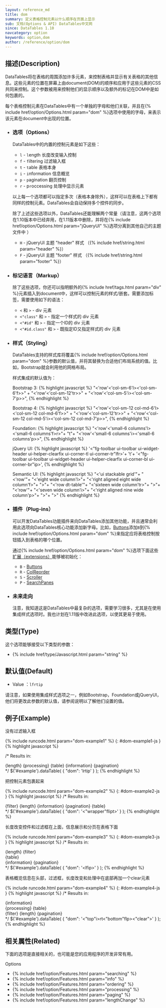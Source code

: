 ```yaml
---
layout: reference_md
title: dom
summary: 定义表格控制元素以什么顺序在页面上显示
sub: 文档(Options & API) DataTables中文网
since: DataTables 1.10
navcategory: option
keywords: option,dom
author: /reference/option/dom
---
```


## 描述(Description)


DataTables将在表格的周围添加许多元素，来控制表格并显示有关表格的其他信息。这些元素的位置在屏幕上由document(DOM)的顺序和应用于这些元素的CSS共同来控制。这个参数被用来控制他们的显示顺序以及额外的标记在DOM中是如何包裹的。

每个表格控制元素在DataTables中有一个单独的字母和他们关联，并且在{% include href/option/Options.html param="dom" %}选项中使用的字母，来表示该元素在document中出现的位置。


- ### 选项（Options）

  DataTables中的内置的控制元素是如下这些：

  - `l` - `l`ength 长度改变输入控制
  - `f` - `f`iltering 过滤输入框
  - `t` - `t`able 表格本身
  - `i` - `i`nformation 信息概览
  - `p` - `p`agination 翻页控制
  - `r` - p`r`occessing 处理中显示元素

  以上每一个选项都可以指定多次（表格本身除外），这样可以在表格上下都有同样的控制元素。DataTables会自动保持多个控件的同步。

  除了上述这些选项以外，DataTables还能理解两个常量（请注意，这两个选项在1.10版本中已经弃用，在1.11版本中删除，并将在{% include href/option/Options.html param="jQueryUI" %}选项分离到其他自己的主题文件中 ）

  - `H` - jQueryUI 主题 "header" 样式 （{% include href/string.html param="header" %}）
  - `F` - jQueryUI 主题 "footer" 样式 （{% include href/string.html param="footer" %}）


- ### 标记语言（Markup）

  除了这些选项，你还可以指明额外的{% include href/tags.html param="div" %}元素插入到document中，这样可以控制元素的样式/嵌套。需要添加标签，需要使用如下的语法：

  - `<` 和 `>` - div 元素
  - `<"class"` 和 `>` - 指定一个样式的 div 元素
  - `<"#id"` 和 `>` - 指定一个ID的 div 元素
  - `<"#id.class"` 和 `>` - 既指定ID又指定样式的  div 元素

- ### 样式（Styling）

  DataTables支持的样式库将覆盖{% include href/option/Options.html param="dom" %}参数的默认值，并将其替换为合适他们布局系统的值。比如，Bootstrap就会利用他的网格布局。

  样式集成的默认值为：

  Bootstrap 3:
  {% highlight javascript %}
  "<'row'<'col-sm-6'l><'col-sm-6'f>>" +
  "<'row'<'col-sm-12'tr>>" +
  "<'row'<'col-sm-5'i><'col-sm-7'p>>",
  {% endhighlight %}

  Bootstrap 4:
  {% highlight javascript %}
  "<'row'<'col-sm-12 col-md-6'l><'col-sm-12 col-md-6'f>>" +
  "<'row'<'col-sm-12'tr>>" +
  "<'row'<'col-sm-12 col-md-5'i><'col-sm-12 col-md-7'p>>",
  {% endhighlight %}

  Foundation:
  {% highlight javascript %}
  "<'row'<'small-6 columns'l><'small-6 columns'f>r>"+
  "t"+
  "<'row'<'small-6 columns'i><'small-6 columns'p>>",
  {% endhighlight %}

  jQuery UI:
  {% highlight javascript %}
  '<"fg-toolbar ui-toolbar ui-widget-header ui-helper-clearfix ui-corner-tl ui-corner-tr"lfr>'+
  't'+
  '<"fg-toolbar ui-toolbar ui-widget-header ui-helper-clearfix ui-corner-bl ui-corner-br"ip>',
  {% endhighlight %}

  Semantic UI:
  {% highlight javascript %}
  "<'ui stackable grid'"+
      "<'row'"+
          "<'eight wide column'l>"+
          "<'right aligned eight wide column'f>"+
      ">"+
      "<'row dt-table'"+
          "<'sixteen wide column'tr>"+
      ">"+
      "<'row'"+
          "<'seven wide column'i>"+
          "<'right aligned nine wide column'p>"+
      ">"+
  ">"
  {% endhighlight %}


- ### 插件（Plug-ins）

  可以开发DataTables功能插件来向DataTables添加其他功能，并且通常会利用此选项向DataTables核心功能添加新字母。比如，[Buttons]({{site.baseurl}}/extensions/buttons)添加`B`到{% include href/option/Options.html param="dom" %}来指定应将表格控制按钮插入到表格的哪个位置。

  通过{% include href/option/Options.html param="dom" %}选项下面这些[扩展（extensions）]({{site.baseurl}}/extensions)能够被初始化：

  - `B` - [Buttons]({{site.baseurl}}/extensions/buttons)
  - `R` - [ColReorder](https://datatables.net/extensions/colreorder)
  - `S` - [Scroller](https://datatables.net/extensions/scroller)
  - `P` - [SearchPanes](https://datatables.net/extensions/searchpanes)


- ### 未来走向

  注意，我知道这是DataTables中最复杂的选项，需要学习很多，尤其是在使用集成样式选项时。我也计划在1.11版中改进此选项，以使其更易于使用。


## 类型(Type)
这个选项能够接受以下类型的参数：

- {% include href/type/Javascript.html param="string" %}

## 默认值(Default)

- Value ：`lfrtip`
 
请注意，如果使用集成样式选项之一，例如Bootstrap，Foundation或jQueryUI，他们将更改此参数的默认值，请参阅说明以了解他们设置的值。


## 例子(Example)

没有过滤输入框

{% include runcode.html param="dom-example1" %}
{: #dom-example1-js }
{% highlight javascript %}

/* Results in:
    <div>
      {length}
      {processing}
      {table}
      {information}
      {pagination}
    </div>
*/
$('#example').dataTable( {
  "dom": 'lrtip'
} );
{% endhighlight %}

把控制元素包裹起来


{% include runcode.html param="dom-example2" %}
{: #dom-example2-js }
{% highlight javascript %}
/* Results in:
    <div class="wrapper">
      {filter}
      {length}
      {information}
      {pagination}
      {table}
    </div>
*/
$('#example').dataTable( {
  "dom": '<"wrapper"flipt>'
} );
{% endhighlight %}

长度改变控件和过滤框在上面，信息展示和分页在表格下面


{% include runcode.html param="dom-example3" %}
{: #dom-example3-js }
{% highlight javascript %}
/* Results in:
    <div>
      {length}
      {filter}
      <div>
        {table}
      </div>
      {information}
      {pagination}
    </div>
*/
$('#example').dataTable( {
  "dom": '<lf<t>ip>'
} );
{% endhighlight %}


表格概览信息在头部，过滤框，长度改变和处理中在底部再加一个clear元素


{% include runcode.html param="dom-example4" %}
{: #dom-example4-js }
{% highlight javascript %}
/* Results in:
    <div class="top">
      {information}
    </div>
    {processing}
    {table}
    <div class="bottom">
      {filter}
      {length}
      {pagination}
    </div>
    <div class="clear"></div>
*/
$('#example').dataTable( {
  "dom": '<"top"i>rt<"bottom"flp><"clear">'
} );
{% endhighlight %}


## 相关属性(Related)
下面的选项是直接相关的，也可能是您的应用程序的开发非常有用。

Options

- {% include href/option/Features.html param="searching" %}
- {% include href/option/Features.html param="info" %}
- {% include href/option/Features.html param="ordering" %}
- {% include href/option/Features.html param="processing" %}
- {% include href/option/Features.html param="paging" %}
- {% include href/option/Features.html param="lengthChange" %}
